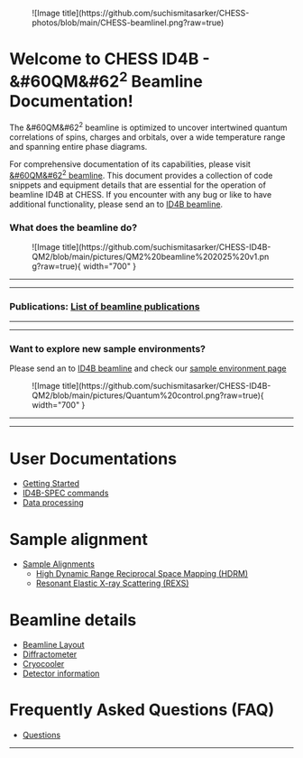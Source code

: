 
<figure markdown>
  ![Image title](https://github.com/suchismitasarker/CHESS-photos/blob/main/CHESS-beamlineI.png?raw=true)
</figure>

# Welcome to CHESS ID4B - &#60QM&#62<sup>2</sup> Beamline Documentation!

The &#60QM&#62<sup>2</sup> beamline is optimized to uncover intertwined quantum correlations of spins, charges and orbitals, over a wide temperature range and spanning entire phase diagrams. 

For comprehensive documentation of its capabilities, please visit [&#60QM&#62<sup>2</sup> beamline](https://www.chess.cornell.edu/users/qm2-beamline). This document provides a collection of code snippets and equipment details that are essential for the operation of beamline ID4B at CHESS. If you encounter with any bug or like to have additional functionality, please send an to  <a href = "mailto: ss3428@cornell.edu"> ID4B beamline</a>.


### What does the beamline do?

<figure markdown>
  ![Image title](https://github.com/suchismitasarker/CHESS-ID4B-QM2/blob/main/pictures/QM2%20beamline%202025%20v1.png?raw=true){ width="700" }
</figure>


---

---


### Publications:  [List of beamline publications](https://suchismitasarker.github.io/CHESS-ID4B-QM2/publications/)


---

---

### Want to explore new sample environments?  
Please send an to  <a href = "mailto: ss3428@cornell.edu"> ID4B beamline</a> and check our [sample environment page](https://suchismitasarker.github.io/CHESS-ID4B-QM2/sample_env/)

<figure markdown>
  ![Image title](https://github.com/suchismitasarker/CHESS-ID4B-QM2/blob/main/pictures/Quantum%20control.png?raw=true){ width="700" }
</figure>

---

---

# User Documentations

* [Getting Started](https://suchismitasarker.github.io/CHESS-ID4B-QM2/beamline_parameters/) 
* [ID4B-SPEC commands](https://suchismitasarker.github.io/CHESS-ID4B-QM2/SPEC_commands/) 
* [Data processing](https://suchismitasarker.github.io/CHESS-ID4B-QM2/ID4B_Codes/)


# Sample alignment

* [Sample Alignments](https://suchismitasarker.github.io/CHESS-ID4B-QM2/sample_alignment/#) 
    * [High Dynamic Range Reciprocal Space Mapping (HDRM)](https://suchismitasarker.github.io/CHESS-ID4B-QM2/sample_alignment/#basic-steps-for-sample-alignment-hdrm)
    * [Resonant Elastic X-ray Scattering (REXS)](https://suchismitasarker.github.io/CHESS-ID4B-QM2/sample_alignment/#basic-steps-for-sample-alignments-rexs)



# Beamline details

  * [Beamline Layout](https://suchismitasarker.github.io/CHESS-ID4B-QM2/introduction/)
  * [Diffractometer](https://suchismitasarker.github.io/CHESS-ID4B-QM2/diffractometer/)
  * [Cryocooler](https://suchismitasarker.github.io/CHESS-ID4B-QM2/cryocooler/)
  * [Detector information](https://suchismitasarker.github.io/CHESS-ID4B-QM2/detector_information/)



# Frequently Asked Questions (FAQ)
* [Questions](https://suchismitasarker.github.io/CHESS-ID4B-QM2/FAQ/) 

---
